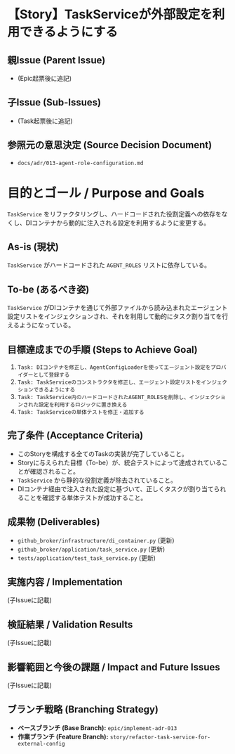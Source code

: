 # 【Story】TaskServiceが外部設定を利用できるようにする

## 親Issue (Parent Issue)
- (Epic起票後に追記)

## 子Issue (Sub-Issues)
- (Task起票後に追記)

## 参照元の意思決定 (Source Decision Document)
- `docs/adr/013-agent-role-configuration.md`

# 目的とゴール / Purpose and Goals
`TaskService` をリファクタリングし、ハードコードされた役割定義への依存をなくし、DIコンテナから動的に注入される設定を利用するように変更する。

## As-is (現状)
`TaskService` がハードコードされた `AGENT_ROLES` リストに依存している。

## To-be (あるべき姿)
`TaskService` がDIコンテナを通じて外部ファイルから読み込まれたエージェント設定リストをインジェクションされ、それを利用して動的にタスク割り当てを行えるようになっている。

## 目標達成までの手順 (Steps to Achieve Goal)
1. `Task: DIコンテナを修正し、AgentConfigLoaderを使ってエージェント設定をプロバイダーとして登録する`
2. `Task: TaskServiceのコンストラクタを修正し、エージェント設定リストをインジェクションできるようにする`
3. `Task: TaskService内のハードコードされたAGENT_ROLESを削除し、インジェクションされた設定を利用するロジックに置き換える`
4. `Task: TaskServiceの単体テストを修正・追加する`

## 完了条件 (Acceptance Criteria)
- このStoryを構成する全てのTaskの実装が完了していること。
- Storyに与えられた目標（To-be）が、統合テストによって達成されていることが確認されること。
- `TaskService` から静的な役割定義が除去されていること。
- DIコンテナ経由で注入された設定に基づいて、正しくタスクが割り当てられることを確認する単体テストが成功すること。

## 成果物 (Deliverables)
- `github_broker/infrastructure/di_container.py` (更新)
- `github_broker/application/task_service.py` (更新)
- `tests/application/test_task_service.py` (更新)

## 実施内容 / Implementation
(子Issueに記載)

## 検証結果 / Validation Results
(子Issueに記載)

## 影響範囲と今後の課題 / Impact and Future Issues
(子Issueに記載)

## ブランチ戦略 (Branching Strategy)
- **ベースブランチ (Base Branch):** `epic/implement-adr-013`
- **作業ブランチ (Feature Branch):** `story/refactor-task-service-for-external-config`